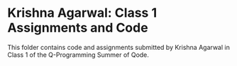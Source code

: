 # Krishna Agarwal: Class 1 Assignments and Code
This folder contains code and assignments submitted by Krishna Agarwal in Class 1 of the Q-Programming Summer of Qode.